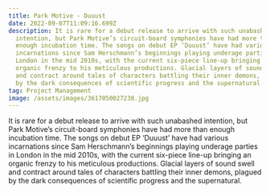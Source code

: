 ```yaml
---
title: Park Motive - Duuust
date: 2022-09-07T11:09:16.699Z
description: It is rare for a debut release to arrive with such unabashed
  intention, but Park Motive’s circuit-board symphonies have had more than
  enough incubation time. The songs on debut EP ‘Duuust’ have had various
  incarnations since Sam Herschmann’s beginnings playing underage parties in
  London in the mid 2010s, with the current six-piece line-up bringing an
  organic frenzy to his meticulous productions. Glacial layers of sound swell
  and contract around tales of characters battling their inner demons, plagued
  by the dark consequences of scientific progress and the supernatural.
tag: Project Management
image: /assets/images/3617050027238.jpg
---
```

It is rare for a debut release to arrive with such unabashed intention, but Park Motive’s circuit-board symphonies have had more than enough incubation time. The songs on debut EP ‘Duuust’ have had various incarnations since Sam Herschmann’s beginnings playing underage parties in London in the mid 2010s, with the current six-piece line-up bringing an organic frenzy to his meticulous productions. Glacial layers of sound swell and contract around tales of characters battling their inner demons, plagued by the dark consequences of scientific progress and the supernatural.
